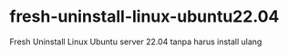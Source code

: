 # fresh-uninstall-linux-ubuntu22.04
Fresh Uninstall Linux Ubuntu server 22.04 tanpa harus install ulang
